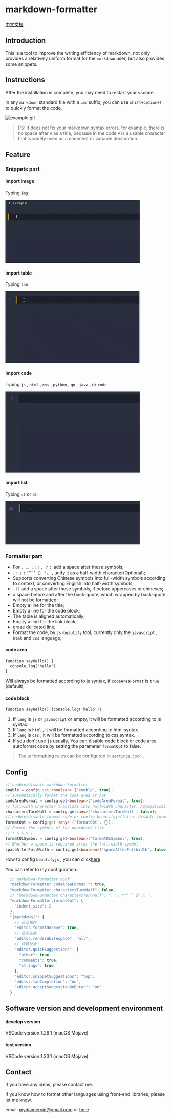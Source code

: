 # markdown-formatter

[中文文档](./README_CN.md)

## Introduction

This is a tool to improve the writing efficiency of markdown, not only provides a relatively uniform format for the `markdown` user, but also provides some snippets.

## Instructions

After the installation is complete, you may need to restart your vscode.

In any `markdown` standard file with a `.md` suffix, you can use `shift+option+f` to quickly format the code.

![example.gif](https://raw.githubusercontent.com/sumnow/markdown-formatter/master/images/example.gif)

> PS: It does not fix your markdown syntax errors. for example, there is no space after `#` as a title, because in the code `#` is a usable character that is widely used as a comment or variable declaration.

## Feature

### Snippets part

#### import image

Typing `img` 

![img](./images/example-img.gif)

#### import table

Typing `tab` 

![img](./images/example-tab.gif)

#### import code

Typing `js` , `html` , `css` , `python` , `go` , `java` , or `code` 

![img](./images/example-code.gif)

#### import list

Typing `ul` or `ol` 

![img](./images/example-list.gif)

### Formatter part

* For `，,。;；！、？：` add a space after these symbols; 
* `，：；！“”‘’（）？。` , unify it as a half-width character(Optional); 
* Supports converting Chinese symbols into full-width symbols according to context, or converting English into half-width symbols; 
* `.!?` add a space after these symbols, if before uppercases or chineses; 
* a space before and after the back-quote, which wrapped by back-quote will not be formatted; 
* Empty a line for the title; 
* Empty a line for the code block; 
* The table is aligned automatically; 
* Empty a line for the link block; 
* erase dulicated line; 
* Format the code, by `js-beautify` tool, currently only the `javascript` , `html` and `css` language; 

#### code area

    function sayHello() {
      console.log('hello')
    }

Will always be formatted according to js syntax, if `codeAreaFormat` is `true` (default)

#### code block

```lang
function sayHello() {console.log('hello')}
```

1. If `lang` is `js` or `javascript` or empty, it will be formatted according to js syntax.
2. If `lang` is `html` , it will be formatted according to html syntax.
3. If `lang` is `css` , it will be formatted according to css syntax.
4. If you don't use `js` usually, You can disable code block or code area autoformat code by setting the parameter `formatOpt` to false.

> The js formatting rules can be configured in `settings.json` .

## Config

```typescript
// enable/disable markdown-formatter
enable = config.get <boolean> ('enable', true); 
// automatically format the code area or not
codeAreaFormat = config.get<boolean>('codeAreaFormat', true); 
// fullwidth character translate into halfwidth character. Automatically convert symbols based on context when set to false
charactersTurnHalf = config.get<any>('charactersTurnHalf', false);
// enable/disable format code or config beautifyjs(false: disable format code , {}: config beautifyjs)
formatOpt = config.get <any> ('formatOpt', {}); 
// Format the symbols of the unordered list
// * > + > -
formatULSymbol = config.get<boolean>('formatULSymbol', true);
// Whether a space is required after the full-width symbol
spaceAfterFullWidth = config.get<boolean>('spaceAfterFullWidth', false);
```

How to config `beautifyjs` , you can click[here](https://github.com/beautify-web/js-beautify)

You can refer to my configuration:

```js
  // markdown-formatter conf
  "markdownFormatter.codeAreaFormat:": true,
  "markdownFormatter.charactersTurnHalf": false,
  // "markdownFormatter.charactersTurnHalf": "，：；！“”‘’（）？。",
  "markdownFormatter.formatOpt": {
    "indent_size": 2
  },
  "[markdown]": {
    // 自动保存
    "editor.formatOnSave": true,
    // 显示空格
    "editor.renderWhitespace": "all",
    // 快速补全
    "editor.quickSuggestions": {
      "other": true,
      "comments": true,
      "strings": true
    },
    "editor.snippetSuggestions": "top",
    "editor.tabCompletion": "on",
    "editor.acceptSuggestionOnEnter": "on"
  }
```

## Software version and development environment

#### develop version

VSCode version 1.29.1 (macOS Mojave)

#### test version

VSCode version 1.33.1 (macOS Mojave)

## Contact

If you have any ideas, please contact me.

If you know how to format other languages using front-end libraries, please let me know.

email: mydiamervin@gmail.com  or [here](https://github.com/sumnow/markdown-formatter/issues)

